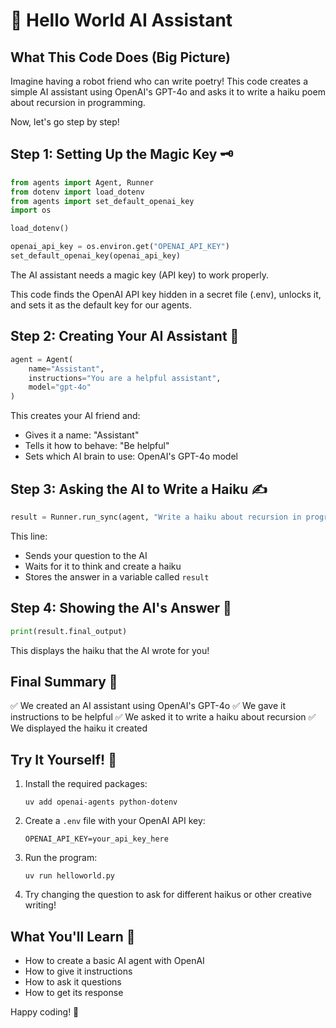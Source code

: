 # 🌟 Hello World AI Assistant

## What This Code Does (Big Picture)
Imagine having a robot friend who can write poetry! This code creates a simple AI assistant using OpenAI's GPT-4o and asks it to write a haiku poem about recursion in programming.

Now, let's go step by step!

## Step 1: Setting Up the Magic Key 🗝️
```python
from agents import Agent, Runner
from dotenv import load_dotenv
from agents import set_default_openai_key
import os

load_dotenv()

openai_api_key = os.environ.get("OPENAI_API_KEY")
set_default_openai_key(openai_api_key)
```
The AI assistant needs a magic key (API key) to work properly.

This code finds the OpenAI API key hidden in a secret file (.env), unlocks it, and sets it as the default key for our agents.

## Step 2: Creating Your AI Assistant 🤖
```python
agent = Agent(
    name="Assistant", 
    instructions="You are a helpful assistant", 
    model="gpt-4o"
)
```
This creates your AI friend and:
- Gives it a name: "Assistant"
- Tells it how to behave: "Be helpful"
- Sets which AI brain to use: OpenAI's GPT-4o model

## Step 3: Asking the AI to Write a Haiku ✍️
```python
result = Runner.run_sync(agent, "Write a haiku about recursion in programming.")
```
This line:
- Sends your question to the AI
- Waits for it to think and create a haiku
- Stores the answer in a variable called `result`

## Step 4: Showing the AI's Answer 📝
```python
print(result.final_output)
```
This displays the haiku that the AI wrote for you!

## Final Summary 📌
✅ We created an AI assistant using OpenAI's GPT-4o
✅ We gave it instructions to be helpful
✅ We asked it to write a haiku about recursion
✅ We displayed the haiku it created

## Try It Yourself! 🚀
1. Install the required packages:
   ```
   uv add openai-agents python-dotenv
   ```
2. Create a `.env` file with your OpenAI API key:
   ```
   OPENAI_API_KEY=your_api_key_here
   ```
3. Run the program:
   ```
   uv run helloworld.py
   ```
4. Try changing the question to ask for different haikus or other creative writing!

## What You'll Learn 🧠
- How to create a basic AI agent with OpenAI
- How to give it instructions
- How to ask it questions
- How to get its response

Happy coding! 🎉
